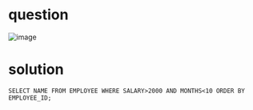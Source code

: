 # question 

![image](https://user-images.githubusercontent.com/79325092/150486670-1e96301c-a8a2-4d4d-8356-7bde2afbc77f.png)
 
# solution
```
SELECT NAME FROM EMPLOYEE WHERE SALARY>2000 AND MONTHS<10 ORDER BY EMPLOYEE_ID;
```
